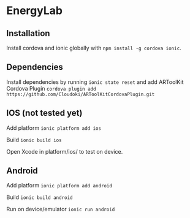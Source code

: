 # EnergyLab

## Installation
Install cordova and ionic globally with `npm install -g cordova ionic`. 

## Dependencies
Install dependencies by running `ionic state reset` and add ARToolKit Cordova Plugin `cordova plugin add https://github.com/Cloudoki/ARToolKitCordovaPlugin.git`

## IOS (not tested yet)
Add platform `ionic platform add ios`

Build `ionic build ios`

Open Xcode in platform/ios/ to test on device.

## Android
Add platform `ionic platform add android`

Build `ionic build android`

Run on device/emulator `ionic run android`
